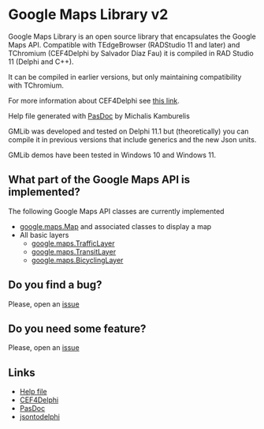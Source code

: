 # Google Maps Library v2

Google Maps Library is an open source library that encapsulates the Google Maps API. Compatible with TEdgeBrowser (RADStudio 11 and later) and TChromium (CEF4Delphi by Salvador Díaz Fau) it is compiled in RAD Studio 11 (Delphi and C++).

It can be compiled in earlier versions, but only maintaining compatibility with TChromium.

For more information about CEF4Delphi see [this link](https://github.com/salvadordf/CEF4Delphi).

Help file generated with [PasDoc](https://github.com/pasdoc/pasdoc/) by Michalis Kamburelis

GMLib was developed and tested on Delphi 11.1 but (theoretically) you can compile it in previous versions that include generics and the new Json units.

GMLib demos have been tested in Windows 10 and Windows 11.

## What part of the Google Maps API is implemented?

The following Google Maps API classes are currently implemented

- [google.maps.Map](https://developers.google.com/maps/documentation/javascript/reference/map) and associated classes to display a map
- All basic layers
    - [google.maps.TrafficLayer](https://developers.google.com/maps/documentation/javascript/reference/map#TrafficLayer)
    - [google.maps.TransitLayer](https://developers.google.com/maps/documentation/javascript/reference/map#TransitLayer)
    - [google.maps.BicyclingLayer](https://developers.google.com/maps/documentation/javascript/reference/map#BicyclingLayer)

## Do you find a bug?

Please, open an [issue](https://github.com/cadetill/gmlib_v2/issues)

## Do you need some feature?

Please, open an [issue](https://github.com/cadetill/gmlib_v2/issues)

## Links

* [Help file](http://htmlpreview.github.io/?https://github.com/cadetill/gmlib_v2/master/Help/HTML/index.html)
* [CEF4Delphi](https://github.com/salvadordf/CEF4Delphi)
* [PasDoc](https://github.com/pasdoc/pasdoc/)
* [jsontodelphi](https://jsontodelphi.com/)